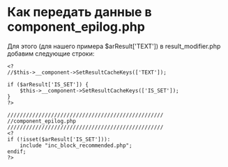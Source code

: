 # Как передать данные в component_epilog.php

Для этого (для нашего примера $arResult['TEXT']) в result_modifier.php добавим следующие строки:  
```
<?
//$this->__component->SetResultCacheKeys(['TEXT']);

if ($arResult['IS_SET']) {
    $this->__component->SetResultCacheKeys(['IS_SET']);
}
?>

//////////////////////////////////////////////////
//component_epilog.php
//////////////////////////////////////////////////
<?
if (!isset($arResult['IS_SET'])):
    include "inc_block_recommended.php";
endif;
?>
```



